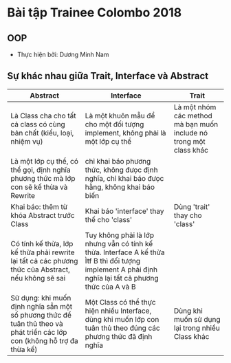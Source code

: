 # Bài tập Trainee Colombo 2018
## OOP
- Thực hiện bởi: Dương Minh Nam
## Sự khác nhau giữa Trait, Interface và Abstract   

| Abstract                   |  Interface                 | Trait            
 --------------------------- | -------------------------- | ----------------- 
Là Class cha cho tất cả class có cùng bản chất (kiểu, loại, nhiệm vụ) |  Là một khuôn mẫu để cho một đối tượng implement, không phải là một lớp cụ thể |  Là một nhóm các method mà bạn muốn include nó trong một class khác  
Là một  lớp cụ thể, có thể gọi, định nghĩa phương thức mà lớp con sẽ kế thừa và Rewrite | chỉ khai báo phương thức, không đưọc định nghĩa, chỉ khai báo đưọc hằng, không khai báo biến |  
Khai báo: thêm từ khóa Abstract trước Class | Khai báo 'interface' thay thế cho 'class'  | Dùng 'trait' thay cho 'class'  
Có tính kế thừa, lớp kế  thừa phải rewrite lại tất cả các phương thức của Abstract, nếu không sẽ sai | Tuy không phải là lớp nhưng vẫn có tính kế thừa. Interface A kế thừa Ìtf B thì đối tượng implement A phải định nghĩa lại tất cả phương thức của A và B |  
Sử dụng: khi muốn định nghĩa sẵn một số phương thức để tuân thủ theo và phát triển các lớp con (không hỗ trợ đa thừa kế) | Một Class có thể thực hiện nhiều Interface, dùng khi muốn lớp con tuân thủ theo đúng các phương thức đã định nghĩa | Dùng khi muốn sử dụng lại trong nhiều Class khác
